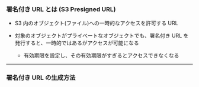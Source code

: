 ### 署名付き URL とは (S3 Presigned URL)

- S3 内のオブジェクト(ファイル)への一時的なアクセスを許可する URL

- 対象のオブジェクトがプライベートなオブジェクトでも、署名付き URL を発行すると、一時的ではあるがアクセスが可能になる

    - 有効期限を設定し、その有効期限がすぎるとアクセスできなくなる

---

### 署名付き URL の生成方法

